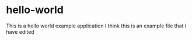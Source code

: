 # hello-world
This is a hello world example application
I think this is an example file that i have edited
